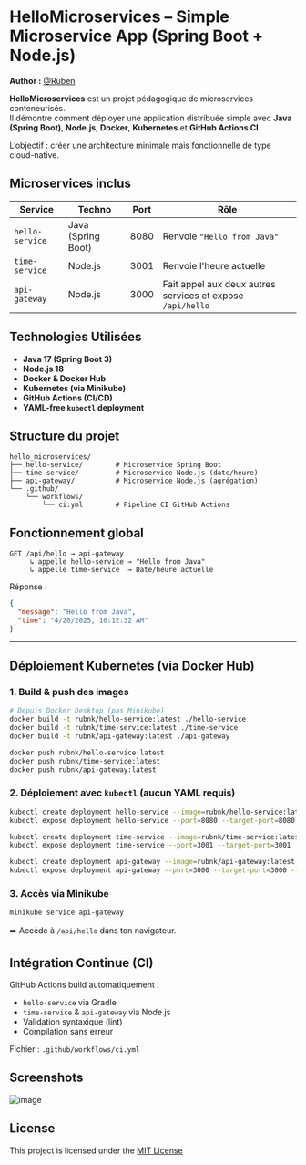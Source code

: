 # HelloMicroservices – Simple Microservice App (Spring Boot + Node.js)

**Author :** [@Ruben](https://github.com/RubnK)

**HelloMicroservices** est un projet pédagogique de microservices conteneurisés.  
Il démontre comment déployer une application distribuée simple avec **Java (Spring Boot)**, **Node.js**, **Docker**, **Kubernetes** et **GitHub Actions CI**.

L’objectif : créer une architecture minimale mais fonctionnelle de type cloud-native.

## Microservices inclus

| Service         | Techno           | Port | Rôle                                           |
|------------------|------------------|------|------------------------------------------------|
| `hello-service`  | Java (Spring Boot)| 8080 | Renvoie `"Hello from Java"`                   |
| `time-service`   | Node.js          | 3001 | Renvoie l'heure actuelle                      |
| `api-gateway`    | Node.js          | 3000 | Fait appel aux deux autres services et expose `/api/hello` |

## Technologies Utilisées

- **Java 17 (Spring Boot 3)**
- **Node.js 18**
- **Docker & Docker Hub**
- **Kubernetes (via Minikube)**
- **GitHub Actions (CI/CD)**
- **YAML-free `kubectl` deployment**

## Structure du projet

```
hello_microservices/
├── hello-service/        # Microservice Spring Boot
├── time-service/         # Microservice Node.js (date/heure)
├── api-gateway/          # Microservice Node.js (agrégation)
└── .github/
    └── workflows/
        └── ci.yml        # Pipeline CI GitHub Actions
```

## Fonctionnement global

```http
GET /api/hello → api-gateway
     ↳ appelle hello-service → "Hello from Java"
     ↳ appelle time-service  → Date/heure actuelle
```

Réponse :
```json
{
  "message": "Hello from Java",
  "time": "4/20/2025, 10:12:32 AM"
}
```

---

## Déploiement Kubernetes (via Docker Hub)

### 1. Build & push des images

```bash
# Depuis Docker Desktop (pas Minikube)
docker build -t rubnk/hello-service:latest ./hello-service
docker build -t rubnk/time-service:latest ./time-service
docker build -t rubnk/api-gateway:latest ./api-gateway

docker push rubnk/hello-service:latest
docker push rubnk/time-service:latest
docker push rubnk/api-gateway:latest
```

### 2. Déploiement avec `kubectl` (aucun YAML requis)

```bash
kubectl create deployment hello-service --image=rubnk/hello-service:latest
kubectl expose deployment hello-service --port=8080 --target-port=8080

kubectl create deployment time-service --image=rubnk/time-service:latest
kubectl expose deployment time-service --port=3001 --target-port=3001

kubectl create deployment api-gateway --image=rubnk/api-gateway:latest
kubectl expose deployment api-gateway --port=3000 --target-port=3000 --type=NodePort
```

### 3. Accès via Minikube

```bash
minikube service api-gateway
```

➡️ Accède à `/api/hello` dans ton navigateur.

## Intégration Continue (CI)

GitHub Actions build automatiquement :

- `hello-service` via Gradle
- `time-service` & `api-gateway` via Node.js
- Validation syntaxique (lint)
- Compilation sans erreur

Fichier : `.github/workflows/ci.yml`

## Screenshots

![image](https://github.com/user-attachments/assets/71b92b6a-c66f-479f-b37c-9bc98ec74665)

## License

This project is licensed under the [MIT License](LICENSE)
